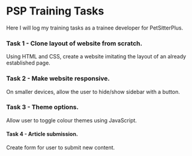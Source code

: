 # PSP Training Tasks

Here I will log my training tasks as a trainee developer for PetSitterPlus. 

### Task 1 - Clone layout of website from scratch. 
Using HTML and CSS, create a website imitating the layout of an already established page.

### Task 2 - Make website responsive.
On smaller devices, allow the user to hide/show sidebar with a button.

### Task 3 - Theme options.
Allow user to toggle colour themes using JavaScript.

#### Task 4 - Article submission. 
Create form for user to submit new content. 
